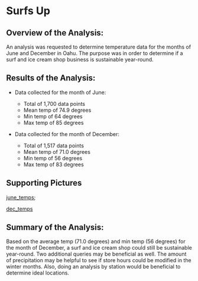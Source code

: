 # Surfs Up

## Overview of the Analysis:
An analysis was requested to determine temperature data for the months of June and December in Oahu.  The purpose was in order to determine if a surf and ice cream shop business is sustainable year-round.

## Results of the Analysis:
* Data collected for the month of June:
  * Total of 1,700 data points
  * Mean temp of 74.9 degrees
  * Min temp of 64 degrees
  * Max temp of 85 degrees

* Data collected for the month of December:
  * Total of 1,517 data points
  * Mean temp of 71.0 degrees
  * Min temp of 56 degrees
  * Max temp of 83 degrees

## Supporting Pictures

[june_temps](https://github.com/tonyferri/Surfs_Up/blob/main/Resources/june_temps.png);

[dec_temps](https://github.com/tonyferri/Surfs_Up/blob/main/Resources/dec_temps.png)

## Summary of the Analysis:
Based on the average temp (71.0 degrees) and min temp (56 degrees) for the month of December, a surf and ice cream shop could still be sustainable year-round.  Two additional queries may be beneficial as well.  The amount of precipitation may be helpful to see if store hours could be modified in the winter months.  Also, doing an analysis by station would be beneficial to determine ideal locations.